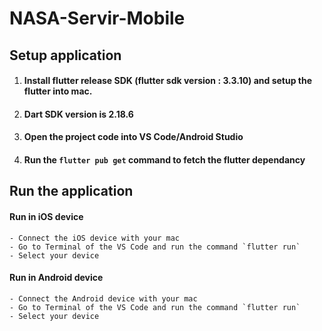 # NASA-Servir-Mobile

## Setup application

 1. #### Install flutter release SDK (flutter sdk version : 3.3.10) and setup the flutter into mac.
 2. #### Dart SDK version is 2.18.6
 3. #### Open the project code into VS Code/Android Studio
 4. #### Run the `flutter pub get` command to fetch the flutter dependancy

## Run the application
 
 #### Run in iOS device
    - Connect the iOS device with your mac
    - Go to Terminal of the VS Code and run the command `flutter run`
    - Select your device

#### Run in Android device
    - Connect the Android device with your mac
    - Go to Terminal of the VS Code and run the command `flutter run`
    - Select your device
